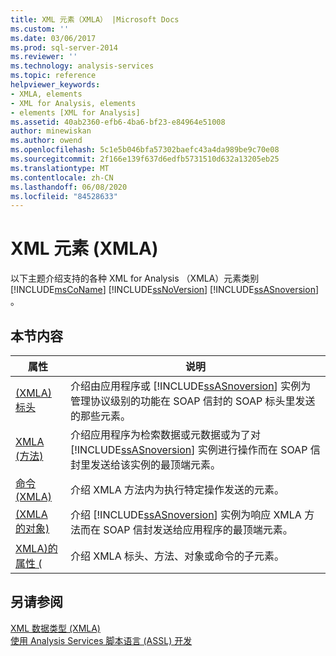 ```yaml
---
title: XML 元素（XMLA） |Microsoft Docs
ms.custom: ''
ms.date: 03/06/2017
ms.prod: sql-server-2014
ms.reviewer: ''
ms.technology: analysis-services
ms.topic: reference
helpviewer_keywords:
- XMLA, elements
- XML for Analysis, elements
- elements [XML for Analysis]
ms.assetid: 40ab2360-efb6-4ba6-bf23-e84964e51008
author: minewiskan
ms.author: owend
ms.openlocfilehash: 5c1e5b046bfa57302baefc43a4da989be9c70e08
ms.sourcegitcommit: 2f166e139f637d6edfb5731510d632a13205eb25
ms.translationtype: MT
ms.contentlocale: zh-CN
ms.lasthandoff: 06/08/2020
ms.locfileid: "84528633"
---
```

# <a name="xml-elements-xmla"></a>XML 元素 (XMLA)
  以下主题介绍支持的各种 XML for Analysis （XMLA）元素类别 [!INCLUDE[msCoName](../../includes/msconame-md.md)] [!INCLUDE[ssNoVersion](../../includes/ssnoversion-md.md)] [!INCLUDE[ssASnoversion](../../includes/ssasnoversion-md.md)] 。  
  
## <a name="in-this-section"></a>本节内容  
  
|属性|说明|  
|--------------|-----------------|  
|[&#40;XMLA&#41;标头](https://docs.microsoft.com/bi-reference/xmla/xml-elements-headers/xml-elements-headers)|介绍由应用程序或 [!INCLUDE[ssASnoversion](../../includes/ssasnoversion-md.md)] 实例为管理协议级别的功能在 SOAP 信封的 SOAP 标头里发送的那些元素。|  
|[XMLA &#40;方法&#41;](https://docs.microsoft.com/bi-reference/xmla/xml-elements-methods)|介绍应用程序为检索数据或元数据或为了对 [!INCLUDE[ssASnoversion](../../includes/ssasnoversion-md.md)] 实例进行操作而在 SOAP 信封里发送给该实例的最顶端元素。|  
|[命令 &#40;XMLA&#41;](https://docs.microsoft.com/bi-reference/xmla/xml-elements-commands/xml-elements-commands)|介绍 XMLA 方法内为执行特定操作发送的元素。|  
|[&#40;XMLA 的对象&#41;](https://docs.microsoft.com/bi-reference/xmla/xml-elements-objects)|介绍 [!INCLUDE[ssASnoversion](../../includes/ssasnoversion-md.md)] 实例为响应 XMLA 方法而在 SOAP 信封发送给应用程序的最顶端元素。|  
|[XMLA&#41;的属性 &#40;](https://docs.microsoft.com/bi-reference/xmla/xml-elements-properties/xml-elements-properties)|介绍 XMLA 标头、方法、对象或命令的子元素。|  
  
## <a name="see-also"></a>另请参阅  
 [XML 数据类型 &#40;XMLA&#41;](https://docs.microsoft.com/bi-reference/xmla/xml-data-types/xml-data-types-xmla)   
 [使用 Analysis Services 脚本语言 (ASSL) 开发](../multidimensional-models/scripting-language-assl/developing-with-analysis-services-scripting-language-assl.md)  
  
  
